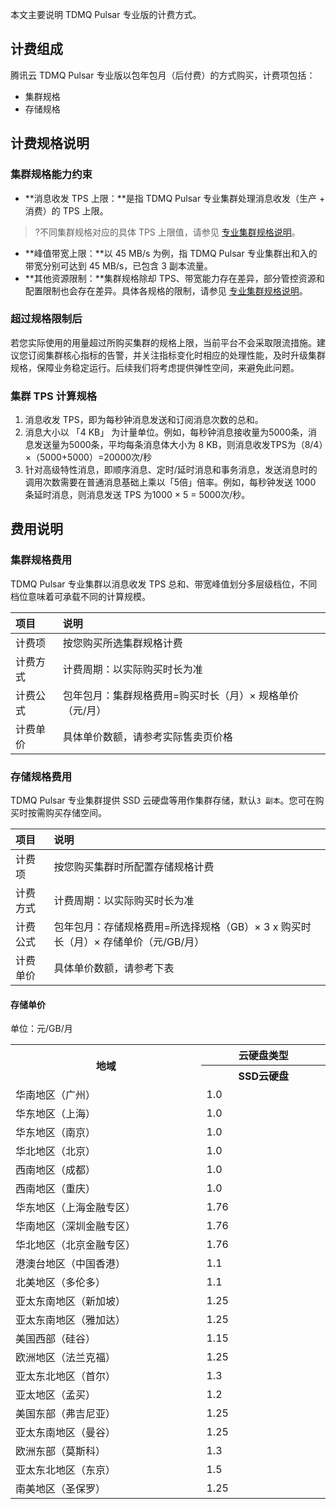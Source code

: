 
本文主要说明 TDMQ Pulsar 专业版的计费方式。

## 计费组成

腾讯云 TDMQ Pulsar 专业版以包年包月（后付费）的方式购买，计费项包括：

- 集群规格
- 存储规格

## 计费规格说明

### 集群规格能力约束
- **消息收发 TPS 上限：**是指 TDMQ Pulsar 专业集群处理消息收发（生产 + 消费）的 TPS 上限。
>?不同集群规格对应的具体 TPS 上限值，请参见 [专业集群规格说明](https://cloud.tencent.com/document/product/1179/83705)。
- **峰值带宽上限：**以 45 MB/s 为例，指 TDMQ Pulsar 专业集群出和入的带宽分别可达到 45 MB/s，已包含 3 副本流量。
- **其他资源限制：**集群规格除却 TPS、带宽能力存在差异，部分管控资源和配置限制也会存在差异。具体各规格的限制，请参见 [专业集群规格说明](https://cloud.tencent.com/document/product/1179/83705)。



### 超过规格限制后

若您实际使用的用量超过所购买集群的规格上限，当前平台不会采取限流措施。建议您订阅集群核心指标的告警，并关注指标变化时相应的处理性能，及时升级集群规格，保障业务稳定运行。后续我们将考虑提供弹性空间，来避免此问题。

### 集群 TPS 计算规格

1. 消息收发 TPS，即为每秒钟消息发送和订阅消息次数的总和。
2. 消息大小以 「4 KB」 为计量单位。例如，每秒钟消息接收量为5000条，消息发送量为5000条，平均每条消息体大小为 8 KB，则消息收发TPS为（8/4）×（5000+5000）=20000次/秒
3. 针对高级特性消息，即顺序消息、定时/延时消息和事务消息，发送消息时的调用次数需要在普通消息基础上乘以「5倍」倍率。例如，每秒钟发送 1000 条延时消息，则消息发送 TPS 为1000 × 5 = 5000次/秒。


## 费用说明

### 集群规格费用

TDMQ Pulsar 专业集群以消息收发 TPS 总和、带宽峰值划分多层级档位，不同档位意味着可承载不同的计算规模。

| 项目           | 说明                                                         |
| :--------------- | :----------------------------------------------------------- |
| 计费项 | 按您购买所选集群规格计费 |
| 计费方式 | 计费周期：以实际购买时长为准 |
| 计费公式 | 包年包月：集群规格费用=购买时长（月）× 规格单价（元/月） |
| 计费单价 | 具体单价数额，请参考实际售卖页价格 |


### 存储规格费用

TDMQ Pulsar 专业集群提供 SSD 云硬盘等用作集群存储，默认`3 副本`。您可在购买时按需购买存储空间。

| 项目           | 说明                                                         |
| :--------------- | :----------------------------------------------------------- |
| 计费项 | 按您购买集群时所配置存储规格计费 |
| 计费方式 | 计费周期：以实际购买时长为准 |
| 计费公式 | 包年包月：存储规格费用=所选择规格（GB）× 3 x 购买时长（月）× 存储单价（元/GB/月） |
| 计费单价 | 具体单价数额，请参考下表 |

#### 存储单价

单位：元/GB/月
<table>
	<tbody>
   <tr>
	   <th style="width: 20%;" rowspan="2">地域</th>
		 <th colspan="1">云硬盘类型</th>     
		 </tr>
 <tr>        
	<th style="width: 13%;">SSD云硬盘</th>
	</tr>
      <tr>
            <td>华南地区（广州）</td>
			<td>1.0</td>
       </tr>
       <tr>
            <td>华东地区（上海）</td>
			<td>1.0</td>
      </tr>
			<tr>
            <td>华东地区（南京）</td>
			<td>1.0</td>
      </tr>
			<tr>
            <td>华北地区（北京）</td>
			<td>1.0</td>
      </tr>
			<tr>
            <td>西南地区（成都）</td>
			<td>1.0</td>
      </tr>
			<tr>
            <td>西南地区（重庆）</td>
			<td>1.0</td>
      </tr>
			<tr>
            <td>华东地区（上海金融专区）</td>
			<td>1.76</td>
      </tr>
			<tr>
            <td>华南地区（深圳金融专区）</td>
			<td>1.76</td>
      </tr>
			<tr>
            <td>华北地区（北京金融专区）</td>
			<td>1.76</td>
      </tr>
			<tr>
            <td>港澳台地区（中国香港）</td>
						<td>1.1</td>
      </tr>
			<tr>
            <td>北美地区（多伦多）</td>
			<td>1.1</td>
      </tr>
			<tr>
            <td>亚太东南地区（新加坡）</td>
            <td>1.25</td>
      </tr>
			<tr>
            <td>亚太东南地区（雅加达）</td>
            <td>1.25</td>
      </tr>
			<tr>
            <td>美国西部（硅谷）</td>
            <td>1.15</td>
      </tr>
			<tr>
            <td>欧洲地区（法兰克福）</td>
            <td>1.25</td>
      </tr>
			<tr>
            <td>亚太东北地区（首尔）</td>
            <td>1.3</td>
      </tr>
			<tr>
            <td>亚太地区（孟买）</td>
            <td>1.2</td>
      </tr>
			<tr>
            <td>美国东部（弗吉尼亚）</td>
            <td>1.25</td>
      </tr>
			<tr>
            <td>亚太东南地区（曼谷）</td>
            <td>1.25</td>
      </tr>
		    <tr>
            <td>欧洲东部（莫斯科）</td>
            <td>1.3</td>
        </tr>
        <tr>
            <td>亚太东北地区（东京）</td>
            <td>1.5</td>
        </tr>
		    <tr>
            <td>南美地区（圣保罗）</td>
            <td>1.25</td>
        </tr>
    </tbody></table>

